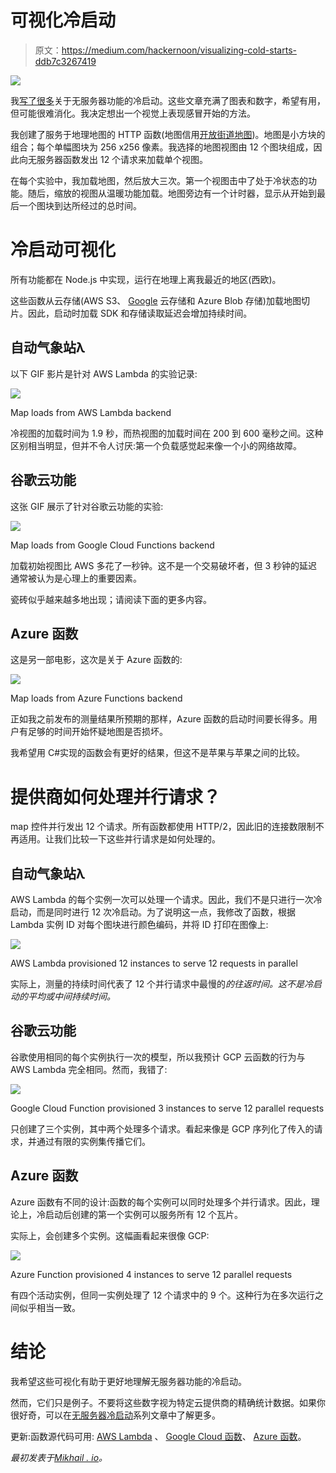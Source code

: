 # 可视化冷启动

> 原文：<https://medium.com/hackernoon/visualizing-cold-starts-ddb7c3267419>

![](img/c4b0067519ed118e997c0ac84e8dd167.png)

我[写了很多](https://mikhail.io/serverless/coldstarts/)关于无服务器功能的冷启动。这些文章充满了图表和数字，希望有用，但可能很难消化。我决定想出一个视觉上表现感冒开始的方法。

我创建了服务于地理地图的 HTTP 函数(地图信用[开放街道地图](https://www.openstreetmap.org/))。地图是小方块的组合；每个单幅图块为 256 x256 像素。我选择的地图视图由 12 个图块组成，因此向无服务器函数发出 12 个请求来加载单个视图。

在每个实验中，我加载地图，然后放大三次。第一个视图击中了处于冷状态的功能。随后，缩放的视图从温暖功能加载。地图旁边有一个计时器，显示从开始到最后一个图块到达所经过的总时间。

# 冷启动可视化

所有功能都在 Node.js 中实现，运行在地理上离我最近的地区(西欧)。

这些函数从云存储(AWS S3、 [Google](https://hackernoon.com/tagged/google) 云存储和 Azure Blob 存储)加载地图切片。因此，启动时加载 SDK 和存储读取延迟会增加持续时间。

## 自动气象站λ

以下 GIF 影片是针对 AWS Lambda 的实验记录:

![](img/080919d044ca8c617440ed42f0ff1ffa.png)

Map loads from AWS Lambda backend

冷视图的加载时间为 1.9 秒，而热视图的加载时间在 200 到 600 毫秒之间。这种区别相当明显，但并不令人讨厌:第一个负载感觉起来像一个小的网络故障。

## 谷歌云功能

这张 GIF 展示了针对谷歌云功能的实验:

![](img/0e460491b0a1c2ef8f7f7aaca6ae1c12.png)

Map loads from Google Cloud Functions backend

加载初始视图比 AWS 多花了一秒钟。这不是一个交易破坏者，但 3 秒钟的延迟通常被认为是心理上的重要因素。

瓷砖似乎越来越多地出现；请阅读下面的更多内容。

## Azure 函数

这是另一部电影，这次是关于 Azure 函数的:

![](img/05407b1e5adaa886c2a334b9282991c2.png)

Map loads from Azure Functions backend

正如我之前发布的测量结果所预期的那样，Azure 函数的启动时间要长得多。用户有足够的时间开始怀疑地图是否损坏。

我希望用 C#实现的函数会有更好的结果，但这不是苹果与苹果之间的比较。

# 提供商如何处理并行请求？

map 控件并行发出 12 个请求。所有函数都使用 HTTP/2，因此旧的连接数限制不再适用。让我们比较一下这些并行请求是如何处理的。

## 自动气象站λ

AWS Lambda 的每个实例一次可以处理一个请求。因此，我们不是只进行一次冷启动，而是同时进行 12 次冷启动。为了说明这一点，我修改了函数，根据 Lambda 实例 ID 对每个图块进行颜色编码，并将 ID 打印在图像上:

![](img/fcac4abc9e866850af1c05a0f4370175.png)

AWS Lambda provisioned 12 instances to serve 12 requests in parallel

实际上，测量的持续时间代表了 12 个并行请求中最慢的*的往返时间。这不是冷启动的平均或中间持续时间。*

## 谷歌云功能

谷歌使用相同的每个实例执行一次的模型，所以我预计 GCP 云函数的行为与 AWS Lambda 完全相同。然而，我错了:

![](img/9f1746a02918f87e76e76cef07897455.png)

Google Cloud Function provisioned 3 instances to serve 12 parallel requests

只创建了三个实例，其中两个处理多个请求。看起来像是 GCP 序列化了传入的请求，并通过有限的实例集传播它们。

## Azure 函数

Azure 函数有不同的设计:函数的每个实例可以同时处理多个并行请求。因此，理论上，冷启动后创建的第一个实例可以服务所有 12 个瓦片。

实际上，会创建多个实例。这幅画看起来很像 GCP:

![](img/653cde53bb3562e2537c907f68fa6ae4.png)

Azure Function provisioned 4 instances to serve 12 parallel requests

有四个活动实例，但同一实例处理了 12 个请求中的 9 个。这种行为在多次运行之间似乎相当一致。

# 结论

我希望这些可视化有助于更好地理解无服务器功能的冷启动。

然而，它们只是例子。不要将这些数字视为特定云提供商的精确统计数据。如果你很好奇，可以在[无服务器冷启动](https://mikhail.io/serverless/coldstarts/)系列文章中了解更多。

更新:函数源代码可用: [AWS Lambda](https://github.com/mikhailshilkov/cloudbench/tree/master/aws/http/jsmaptiles) 、 [Google Cloud 函数](https://github.com/mikhailshilkov/cloudbench/tree/master/gcp/http/jsmaptiles)、 [Azure 函数](https://github.com/mikhailshilkov/cloudbench/tree/master/azure/http/v2/jsmaptiles)。

*最初发表于*[*Mikhail . io*](https://mikhail.io/2019/03/visualizing-cold-starts/)*。*